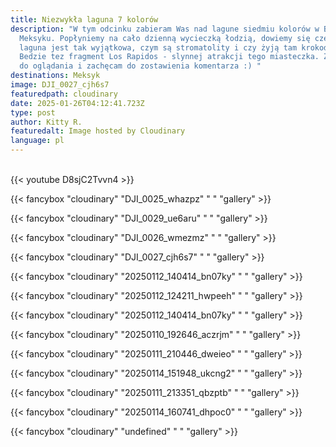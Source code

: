 ```yaml
---
title: Niezwykła laguna 7 kolorów
description: "W tym odcinku zabieram Was nad lagune siedmiu kolorów w Bacalar w
  Meksyku. Popłyniemy na cało dzienną wycieczką łodzią, dowiemy się czemu ta
  laguna jest tak wyjątkowa, czym są stromatolity i czy żyją tam krokodyle?
  Bedzie tez fragment Los Rapidos - slynnej atrakcji tego miasteczka. Zapraszam
  do oglądania i zachęcam do zostawienia komentarza :) "
destinations: Meksyk
image: DJI_0027_cjh6s7
featuredpath: cloudinary
date: 2025-01-26T04:12:41.723Z
type: post
author: Kitty R.
featuredalt: Image hosted by Cloudinary
language: pl
---
```

<br>{{< youtube D8sjC2Tvvn4 >}}</br>

{{< fancybox "cloudinary" "DJI_0025_whazpz" " " "gallery" >}}

{{< fancybox "cloudinary" "DJI_0029_ue6aru" " " "gallery" >}}

{{< fancybox "cloudinary" "DJI_0026_wmezmz" " " "gallery" >}}

{{< fancybox "cloudinary" "DJI_0027_cjh6s7" " " "gallery" >}}

{{< fancybox "cloudinary" "20250112_140414_bn07ky" "  " "gallery" >}}

{{< fancybox "cloudinary" "20250112_124211_hwpeeh" "  " "gallery" >}}

{{< fancybox "cloudinary" "20250112_140414_bn07ky" "  " "gallery" >}}

{{< fancybox "cloudinary" "20250110_192646_aczrjm" "  " "gallery" >}}

{{< fancybox "cloudinary" "20250111_210446_dweieo" "  " "gallery" >}}

{{< fancybox "cloudinary" "20250114_151948_ukcng2" "  " "gallery" >}}

{{< fancybox "cloudinary" "20250111_213351_qbzptb" "  " "gallery" >}}

{{< fancybox "cloudinary" "20250114_160741_dhpoc0" "  " "gallery" >}}

{{< fancybox "cloudinary" "undefined" "  " "gallery" >}}